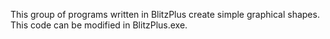 This group of programs written in BlitzPlus create simple graphical shapes. This code can be modified in BlitzPlus.exe.
